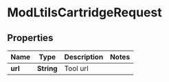 

# ModLtiIsCartridgeRequest


## Properties

| Name | Type | Description | Notes |
|------------ | ------------- | ------------- | -------------|
|**url** | **String** | Tool url |  |



